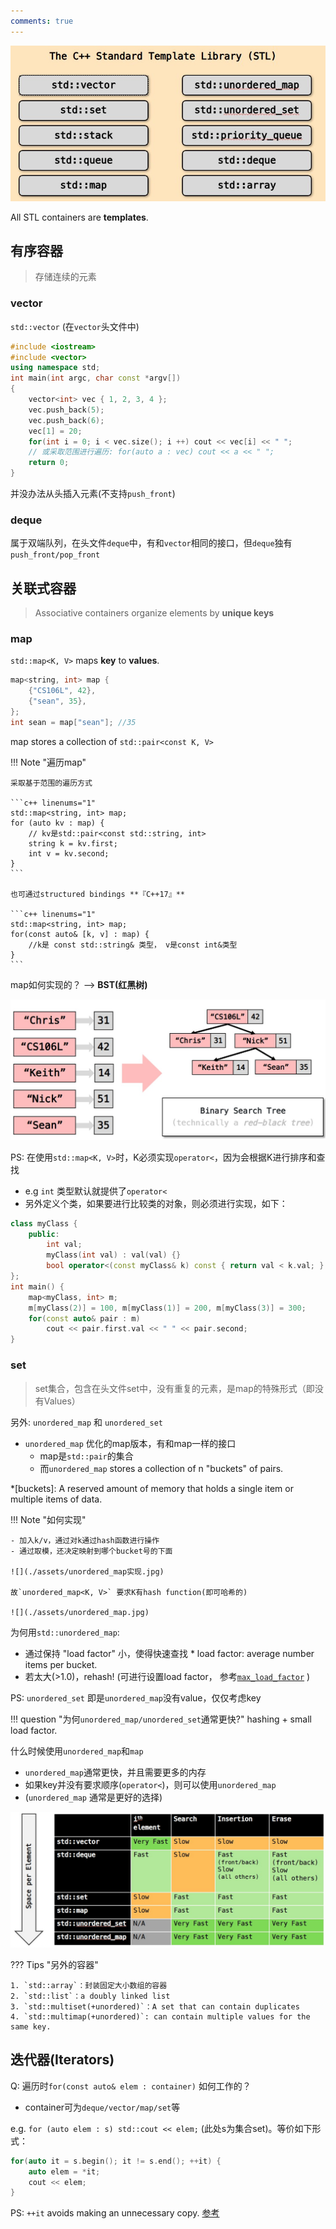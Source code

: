 ```yaml
---
comments: true
---
```


![stl](./assets/stl.jpg)

All STL containers are **templates**.

## 有序容器

> 存储连续的元素 

### vector

`std::vector` (在`vector`头文件中)

```c++ linenums="1"
#include <iostream>
#include <vector>
using namespace std;
int main(int argc, char const *argv[])
{
    vector<int> vec { 1, 2, 3, 4 };
    vec.push_back(5);
    vec.push_back(6);
    vec[1] = 20;
    for(int i = 0; i < vec.size(); i ++) cout << vec[i] << " ";
    // 或采取范围进行遍历: for(auto a : vec) cout << a << " ";
    return 0;
}
```

并没办法从头插入元素(不支持`push_front`)

### deque

属于双端队列，在头文件`deque`中，有和`vector`相同的接口，但`deque`独有`push_front/pop_front`

## 关联式容器

> Associative containers organize elements by **unique keys**

### map

`std::map<K, V>` maps **key** to **values**.

```c++ linenums="1"
map<string, int> map {
    {"CS106L", 42},
    {"sean", 35},
};
int sean = map["sean"]; //35
```

map stores a collection of `std::pair<const K, V>`

!!! Note "遍历map"

    采取基于范围的遍历方式

    ```c++ linenums="1"
    std::map<string, int> map;
    for (auto kv : map) {
        // kv是std::pair<const std::string, int>
        string k = kv.first;
        int v = kv.second;
    }
    ```

    也可通过structured bindings **『C++17』**

    ```c++ linenums="1"
    std::map<string, int> map;
    for(const auto& [k, v] : map) {
        //k是 const std::string& 类型， v是const int&类型
    }
    ```

map如何实现的？ --> **BST(红黑树)**

![map_implemented](./assets/map_实现.jpg)

PS: 在使用`std::map<K, V>`时，K必须实现`operator<`，因为会根据K进行排序和查找

- e.g `int` 类型默认就提供了`operator<`
- 另外定义个类，如果要进行比较类的对象，则必须进行实现，如下：

```c++ linenums="1"
class myClass {
    public:
        int val;
        myClass(int val) : val(val) {}
        bool operator<(const myClass& k) const { return val < k.val; }
};
int main() {
    map<myClass, int> m;
    m[myClass(2)] = 100, m[myClass(1)] = 200, m[myClass(3)] = 300;
    for(const auto& pair : m) 
        cout << pair.first.val << " " << pair.second;
}
```

### set 

> set集合，包含在头文件set中，没有重复的元素，是map的特殊形式（即没有Values）

另外: `unordered_map` 和 `unordered_set`

- `unordered_map` 优化的map版本，有和map一样的接口
    * map是`std::pair`的集合
    * 而`unordered_map` stores a collection of n "buckets" of pairs.

*[buckets]: A reserved amount of memory that holds a single item or multiple items of data.

!!! Note "如何实现"

    - 加入k/v，通过对k通过hash函数进行操作
    - 通过取模，还决定映射到哪个bucket号的下面

    ![](./assets/unordered_map实现.jpg)

    故`unordered_map<K, V>` 要求K有hash function(即可哈希的)

    ![](./assets/unordered_map.jpg)

为何用`std::unordered_map`: 

- 通过保持 "load factor" 小，使得快速查找
      * load factor: average number items per bucket.
- 若太大(>1.0)，rehash! (可进行设置load factor， 参考[`max_load_factor`](https://en.cppreference.com/w/cpp/container/unordered_map/max_load_factor) )

PS: `unordered_set` 即是`unordered_map`没有value，仅仅考虑key

!!! question "为何`unordered_map/unordered_set`通常更快?"
    hashing + small load factor.

什么时候使用`unordered_map`和`map`

- `unordered_map`通常更快，并且需要更多的内存
- 如果key并没有要求顺序(`operator<`)，则可以使用`unordered_map`
- (`unordered_map` 通常是更好的选择)

![](./assets/stl对比.jpg)

??? Tips "另外的容器"

    1. `std::array`：封装固定大小数组的容器
    2. `std::list`：a doubly linked list
    3. `std::multiset(+unordered)`：A set that can contain duplicates
    4. `std::multimap(+unordered)`: can contain multiple values for the same key.


## 迭代器(Iterators)

Q: 遍历时`for(const auto& elem : container)` 如何工作的？

- container可为`deque/vector/map/set`等

e.g. `for (auto elem : s) std::cout << elem;` (此处s为集合set)。等价如下形式：

```c++ linenums="1"
for(auto it = s.begin(); it != s.end(); ++it) {
    auto elem = *it;
    cout << elem;
}
```

PS: `++it` avoids making an unnecessary copy. [参考](https://isocpp.org/wiki/faq/operator-overloading#increment-pre-post-speed)